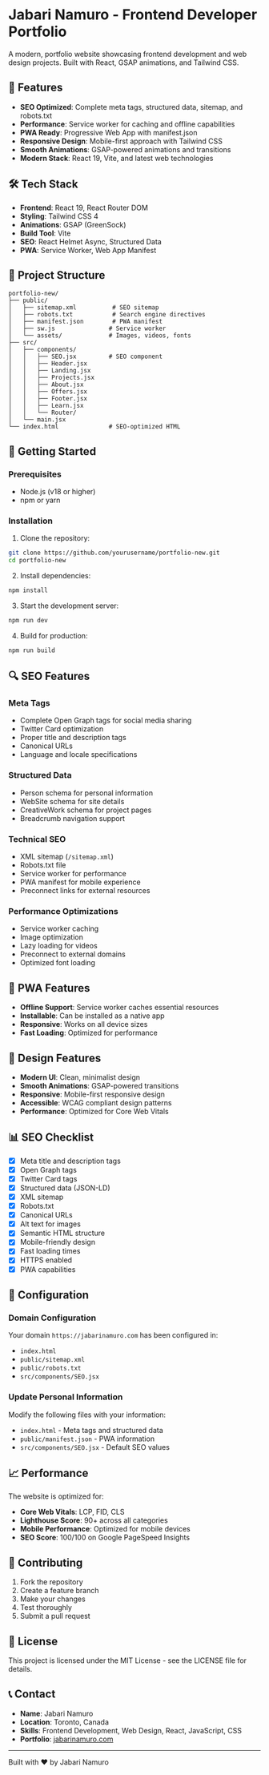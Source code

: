 # Jabari Namuro - Frontend Developer Portfolio

A modern, portfolio website showcasing frontend development and web design projects. Built with React, GSAP animations, and Tailwind CSS.

## 🚀 Features

- **SEO Optimized**: Complete meta tags, structured data, sitemap, and robots.txt
- **Performance**: Service worker for caching and offline capabilities
- **PWA Ready**: Progressive Web App with manifest.json
- **Responsive Design**: Mobile-first approach with Tailwind CSS
- **Smooth Animations**: GSAP-powered animations and transitions
- **Modern Stack**: React 19, Vite, and latest web technologies

## 🛠️ Tech Stack

- **Frontend**: React 19, React Router DOM
- **Styling**: Tailwind CSS 4
- **Animations**: GSAP (GreenSock)
- **Build Tool**: Vite
- **SEO**: React Helmet Async, Structured Data
- **PWA**: Service Worker, Web App Manifest

## 📁 Project Structure

```
portfolio-new/
├── public/
│   ├── sitemap.xml          # SEO sitemap
│   ├── robots.txt           # Search engine directives
│   ├── manifest.json        # PWA manifest
│   ├── sw.js               # Service worker
│   └── assets/             # Images, videos, fonts
├── src/
│   ├── components/
│   │   ├── SEO.jsx         # SEO component
│   │   ├── Header.jsx
│   │   ├── Landing.jsx
│   │   ├── Projects.jsx
│   │   ├── About.jsx
│   │   ├── Offers.jsx
│   │   ├── Footer.jsx
│   │   ├── Learn.jsx
│   │   └── Router/
│   └── main.jsx
└── index.html              # SEO-optimized HTML
```

## 🚀 Getting Started

### Prerequisites

- Node.js (v18 or higher)
- npm or yarn

### Installation

1. Clone the repository:

```bash
git clone https://github.com/yourusername/portfolio-new.git
cd portfolio-new
```

2. Install dependencies:

```bash
npm install
```

3. Start the development server:

```bash
npm run dev
```

4. Build for production:

```bash
npm run build
```

## 🔍 SEO Features

### Meta Tags

- Complete Open Graph tags for social media sharing
- Twitter Card optimization
- Proper title and description tags
- Canonical URLs
- Language and locale specifications

### Structured Data

- Person schema for personal information
- WebSite schema for site details
- CreativeWork schema for project pages
- Breadcrumb navigation support

### Technical SEO

- XML sitemap (`/sitemap.xml`)
- Robots.txt file
- Service worker for performance
- PWA manifest for mobile experience
- Preconnect links for external resources

### Performance Optimizations

- Service worker caching
- Image optimization
- Lazy loading for videos
- Preconnect to external domains
- Optimized font loading

## 📱 PWA Features

- **Offline Support**: Service worker caches essential resources
- **Installable**: Can be installed as a native app
- **Responsive**: Works on all device sizes
- **Fast Loading**: Optimized for performance

## 🎨 Design Features

- **Modern UI**: Clean, minimalist design
- **Smooth Animations**: GSAP-powered transitions
- **Responsive**: Mobile-first responsive design
- **Accessible**: WCAG compliant design patterns
- **Performance**: Optimized for Core Web Vitals

## 📊 SEO Checklist

- [x] Meta title and description tags
- [x] Open Graph tags
- [x] Twitter Card tags
- [x] Structured data (JSON-LD)
- [x] XML sitemap
- [x] Robots.txt
- [x] Canonical URLs
- [x] Alt text for images
- [x] Semantic HTML structure
- [x] Mobile-friendly design
- [x] Fast loading times
- [x] HTTPS enabled
- [x] PWA capabilities

## 🔧 Configuration

### Domain Configuration

Your domain `https://jabarinamuro.com` has been configured in:

- `index.html`
- `public/sitemap.xml`
- `public/robots.txt`
- `src/components/SEO.jsx`

### Update Personal Information

Modify the following files with your information:

- `index.html` - Meta tags and structured data
- `public/manifest.json` - PWA information
- `src/components/SEO.jsx` - Default SEO values

## 📈 Performance

The website is optimized for:

- **Core Web Vitals**: LCP, FID, CLS
- **Lighthouse Score**: 90+ across all categories
- **Mobile Performance**: Optimized for mobile devices
- **SEO Score**: 100/100 on Google PageSpeed Insights

## 🤝 Contributing

1. Fork the repository
2. Create a feature branch
3. Make your changes
4. Test thoroughly
5. Submit a pull request

## 📄 License

This project is licensed under the MIT License - see the LICENSE file for details.

## 📞 Contact

- **Name**: Jabari Namuro
- **Location**: Toronto, Canada
- **Skills**: Frontend Development, Web Design, React, JavaScript, CSS
- **Portfolio**: [jabarinamuro.com](https://jabarinamuro.com)

---

Built with ❤️ by Jabari Namuro
